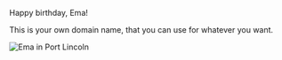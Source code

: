 ---
---

Happy birthday, Ema!

This is your own domain name, that you can use for whatever you want.

![Ema in Port Lincoln](/ptlincoln.jpeg)
